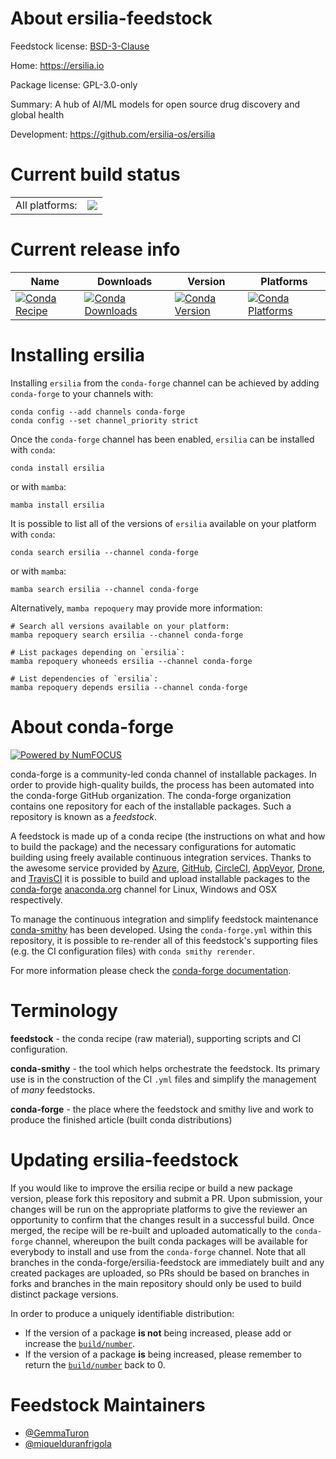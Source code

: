 About ersilia-feedstock
=======================

Feedstock license: [BSD-3-Clause](https://github.com/conda-forge/ersilia-feedstock/blob/main/LICENSE.txt)

Home: https://ersilia.io

Package license: GPL-3.0-only

Summary: A hub of AI/ML models for open source drug discovery and global health

Development: https://github.com/ersilia-os/ersilia

Current build status
====================


<table><tr><td>All platforms:</td>
    <td>
      <a href="https://dev.azure.com/conda-forge/feedstock-builds/_build/latest?definitionId=22527&branchName=main">
        <img src="https://dev.azure.com/conda-forge/feedstock-builds/_apis/build/status/ersilia-feedstock?branchName=main">
      </a>
    </td>
  </tr>
</table>

Current release info
====================

| Name | Downloads | Version | Platforms |
| --- | --- | --- | --- |
| [![Conda Recipe](https://img.shields.io/badge/recipe-ersilia-green.svg)](https://anaconda.org/conda-forge/ersilia) | [![Conda Downloads](https://img.shields.io/conda/dn/conda-forge/ersilia.svg)](https://anaconda.org/conda-forge/ersilia) | [![Conda Version](https://img.shields.io/conda/vn/conda-forge/ersilia.svg)](https://anaconda.org/conda-forge/ersilia) | [![Conda Platforms](https://img.shields.io/conda/pn/conda-forge/ersilia.svg)](https://anaconda.org/conda-forge/ersilia) |

Installing ersilia
==================

Installing `ersilia` from the `conda-forge` channel can be achieved by adding `conda-forge` to your channels with:

```
conda config --add channels conda-forge
conda config --set channel_priority strict
```

Once the `conda-forge` channel has been enabled, `ersilia` can be installed with `conda`:

```
conda install ersilia
```

or with `mamba`:

```
mamba install ersilia
```

It is possible to list all of the versions of `ersilia` available on your platform with `conda`:

```
conda search ersilia --channel conda-forge
```

or with `mamba`:

```
mamba search ersilia --channel conda-forge
```

Alternatively, `mamba repoquery` may provide more information:

```
# Search all versions available on your platform:
mamba repoquery search ersilia --channel conda-forge

# List packages depending on `ersilia`:
mamba repoquery whoneeds ersilia --channel conda-forge

# List dependencies of `ersilia`:
mamba repoquery depends ersilia --channel conda-forge
```


About conda-forge
=================

[![Powered by
NumFOCUS](https://img.shields.io/badge/powered%20by-NumFOCUS-orange.svg?style=flat&colorA=E1523D&colorB=007D8A)](https://numfocus.org)

conda-forge is a community-led conda channel of installable packages.
In order to provide high-quality builds, the process has been automated into the
conda-forge GitHub organization. The conda-forge organization contains one repository
for each of the installable packages. Such a repository is known as a *feedstock*.

A feedstock is made up of a conda recipe (the instructions on what and how to build
the package) and the necessary configurations for automatic building using freely
available continuous integration services. Thanks to the awesome service provided by
[Azure](https://azure.microsoft.com/en-us/services/devops/), [GitHub](https://github.com/),
[CircleCI](https://circleci.com/), [AppVeyor](https://www.appveyor.com/),
[Drone](https://cloud.drone.io/welcome), and [TravisCI](https://travis-ci.com/)
it is possible to build and upload installable packages to the
[conda-forge](https://anaconda.org/conda-forge) [anaconda.org](https://anaconda.org/)
channel for Linux, Windows and OSX respectively.

To manage the continuous integration and simplify feedstock maintenance
[conda-smithy](https://github.com/conda-forge/conda-smithy) has been developed.
Using the ``conda-forge.yml`` within this repository, it is possible to re-render all of
this feedstock's supporting files (e.g. the CI configuration files) with ``conda smithy rerender``.

For more information please check the [conda-forge documentation](https://conda-forge.org/docs/).

Terminology
===========

**feedstock** - the conda recipe (raw material), supporting scripts and CI configuration.

**conda-smithy** - the tool which helps orchestrate the feedstock.
                   Its primary use is in the construction of the CI ``.yml`` files
                   and simplify the management of *many* feedstocks.

**conda-forge** - the place where the feedstock and smithy live and work to
                  produce the finished article (built conda distributions)


Updating ersilia-feedstock
==========================

If you would like to improve the ersilia recipe or build a new
package version, please fork this repository and submit a PR. Upon submission,
your changes will be run on the appropriate platforms to give the reviewer an
opportunity to confirm that the changes result in a successful build. Once
merged, the recipe will be re-built and uploaded automatically to the
`conda-forge` channel, whereupon the built conda packages will be available for
everybody to install and use from the `conda-forge` channel.
Note that all branches in the conda-forge/ersilia-feedstock are
immediately built and any created packages are uploaded, so PRs should be based
on branches in forks and branches in the main repository should only be used to
build distinct package versions.

In order to produce a uniquely identifiable distribution:
 * If the version of a package **is not** being increased, please add or increase
   the [``build/number``](https://docs.conda.io/projects/conda-build/en/latest/resources/define-metadata.html#build-number-and-string).
 * If the version of a package **is** being increased, please remember to return
   the [``build/number``](https://docs.conda.io/projects/conda-build/en/latest/resources/define-metadata.html#build-number-and-string)
   back to 0.

Feedstock Maintainers
=====================

* [@GemmaTuron](https://github.com/GemmaTuron/)
* [@miquelduranfrigola](https://github.com/miquelduranfrigola/)

